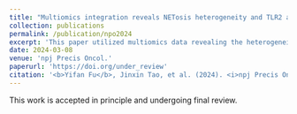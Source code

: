 ```yaml
---
title: "Multiomics integration reveals NETosis heterogeneity and TLR2 as a prognostic biomarker in pancreatic cancer"
collection: publications
permalink: /publication/npo2024
excerpt: 'This paper utilized multiomics data revealing the heterogeneity of NETosis, and identified TLR2 as a promising biomarker in PDAC'
date: 2024-03-08
venue: 'npj Precis Oncol.'
paperurl: 'https://doi.org/under_review'
citation: '<b>Yifan Fu</b>, Jinxin Tao, et al. (2024). <i>npj Precis Oncol</i>. <i>Accept in Principle</i>.'
---
```


This work is accepted in principle and undergoing final review.
